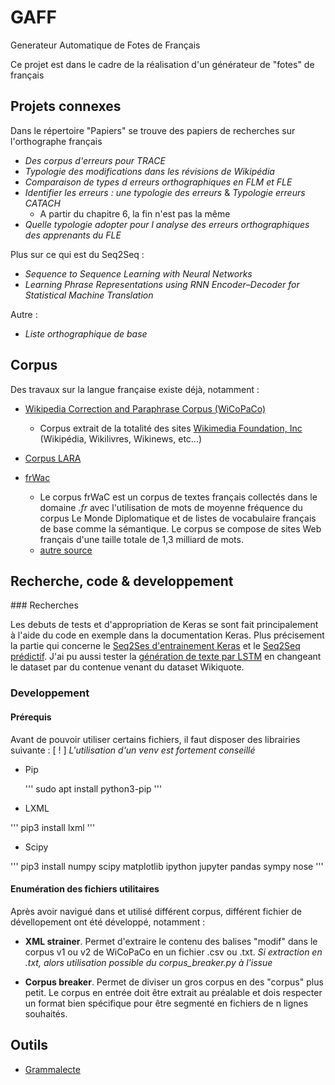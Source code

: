 # GAFF
Generateur Automatique de Fotes de Français

Ce projet est dans le cadre de la réalisation d'un générateur de "fotes" de français

## Projets connexes

Dans le répertoire "Papiers" se trouve des papiers de recherches sur l'orthographe français
* *Des corpus d'erreurs pour TRACE*
* *Typologie des modifications dans les révisions de Wikipédia*
* *Comparaison de types d erreurs orthographiques en FLM et FLE*
* *Identifier les erreurs : une typologie des erreurs* & *Typologie erreurs CATACH*
    * A partir du chapitre 6, la fin n'est pas la même
* *Quelle typologie adopter pour l analyse des erreurs orthographiques des apprenants du FLE*

Plus sur ce qui est du Seq2Seq :
* *Sequence to Sequence Learning with Neural Networks*
* *Learning Phrase Representations using RNN Encoder–Decoder for Statistical Machine Translation*

Autre :
* *Liste orthographique de base*

## Corpus

Des travaux sur la langue française existe déjà, notamment :

* [Wikipedia Correction and Paraphrase Corpus (WiCoPaCo)]()
    * Corpus extrait de la totalité des sites [Wikimedia Foundation, Inc](https://wikimediafoundation.org/) (Wikipédia, Wikilivres, Wikinews, etc...)

* [Corpus LARA](https://github.com/fauconnier/corpus-LARA)

* [frWac](https://corpora.dipintra.it/public/run.cgi/corp_info?corpname=frwac_full)
    * Le corpus frWaC est un corpus de textes français collectés dans le domaine *.fr* avec l'utilisation de mots de moyenne fréquence du corpus Le Monde Diplomatique et de listes de vocabulaire français de base comme la sémantique. Le corpus se compose de sites Web français d'une taille totale de 1,3 milliard de mots.
    * [autre source](https://www.sketchengine.eu/frwac-french-corpus/)

## Recherche, code & developpement
### Recherches

Les debuts de tests et d'appropriation de Keras se sont fait principalement à l'aide du code en exemple dans la documentation Keras.
Plus précisement la partie qui concerne le [Seq2Ses d'entrainement Keras](https://keras.io/examples/lstm_seq2seq/) et le [Seq2Seq prédictif](https://keras.io/examples/lstm_seq2seq_restore/).
J'ai pu aussi tester la [génération de texte par LSTM](https://keras.io/examples/lstm_text_generation/) en changeant le dataset par du contenue venant du dataset Wikiquote.

### Developpement

#### Prérequis

Avant de pouvoir utiliser certains fichiers, il faut disposer des librairies suivante :
[ ! ] *L'utilisation d'un venv est fortement conseillé*

* Pip

    '''
    sudo apt install python3-pip
    '''

* LXML

'''
pip3 install lxml
'''

* Scipy

'''
pip3 install numpy scipy matplotlib ipython jupyter pandas sympy nose
'''

#### Enumération des fichiers utilitaires

Après avoir navigué dans et utilisé différent corpus, différent fichier de dévellopement ont été développé, notamment :

* **XML strainer**. Permet d'extraire le contenu des balises "modif" dans le corpus v1 ou v2 de WiCoPaCo en un fichier .csv ou .txt. *Si extraction en .txt, alors utilisation possible du corpus_breaker.py à l'issue*

* **Corpus breaker**. Permet de diviser un gros corpus en des "corpus" plus petit. Le corpus en entrée doit être extrait au préalable et dois respecter un format bien spécifique pour être segmenté en fichiers de n lignes souhaités.

## Outils

* [Grammalecte](https://grammalecte.net/)
